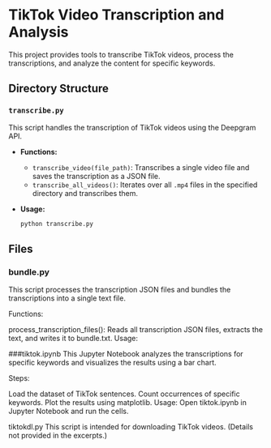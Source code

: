 
# TikTok Video Transcription and Analysis

This project provides tools to transcribe TikTok videos, process the transcriptions, and analyze the content for specific keywords.

## Directory Structure


### `transcribe.py`

This script handles the transcription of TikTok videos using the Deepgram API.

- **Functions:**
  - `transcribe_video(file_path)`: Transcribes a single video file and saves the transcription as a JSON file.
  - `transcribe_all_videos()`: Iterates over all `.mp4` files in the specified directory and transcribes them.

- **Usage:**
  ```sh
  python transcribe.py

## Files

### bundle.py
This script processes the transcription JSON files and bundles the transcriptions into a single text file.

Functions:

process_transcription_files(): Reads all transcription JSON files, extracts the text, and writes it to bundle.txt.
Usage:

###tiktok.ipynb
This Jupyter Notebook analyzes the transcriptions for specific keywords and visualizes the results using a bar chart.

Steps:

Load the dataset of TikTok sentences.
Count occurrences of specific keywords.
Plot the results using matplotlib.
Usage: Open tiktok.ipynb in Jupyter Notebook and run the cells.

tiktokdl.py
This script is intended for downloading TikTok videos. (Details not provided in the excerpts.)